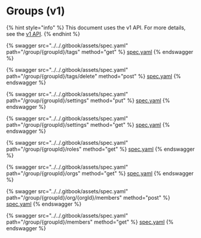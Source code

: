 # Groups (v1)

{% hint style="info" %}
This document uses the v1 API. For more details, see the [v1 API](../v1-api.md).
{% endhint %}

{% swagger src="../../.gitbook/assets/spec.yaml" path="/group/{groupId}/tags" method="get" %}
[spec.yaml](../../.gitbook/assets/spec.yaml)
{% endswagger %}

{% swagger src="../../.gitbook/assets/spec.yaml" path="/group/{groupId}/tags/delete" method="post" %}
[spec.yaml](../../.gitbook/assets/spec.yaml)
{% endswagger %}

{% swagger src="../../.gitbook/assets/spec.yaml" path="/group/{groupId}/settings" method="put" %}
[spec.yaml](../../.gitbook/assets/spec.yaml)
{% endswagger %}

{% swagger src="../../.gitbook/assets/spec.yaml" path="/group/{groupId}/settings" method="get" %}
[spec.yaml](../../.gitbook/assets/spec.yaml)
{% endswagger %}

{% swagger src="../../.gitbook/assets/spec.yaml" path="/group/{groupId}/roles" method="get" %}
[spec.yaml](../../.gitbook/assets/spec.yaml)
{% endswagger %}

{% swagger src="../../.gitbook/assets/spec.yaml" path="/group/{groupId}/orgs" method="get" %}
[spec.yaml](../../.gitbook/assets/spec.yaml)
{% endswagger %}

{% swagger src="../../.gitbook/assets/spec.yaml" path="/group/{groupId}/org/{orgId}/members" method="post" %}
[spec.yaml](../../.gitbook/assets/spec.yaml)
{% endswagger %}

{% swagger src="../../.gitbook/assets/spec.yaml" path="/group/{groupId}/members" method="get" %}
[spec.yaml](../../.gitbook/assets/spec.yaml)
{% endswagger %}
